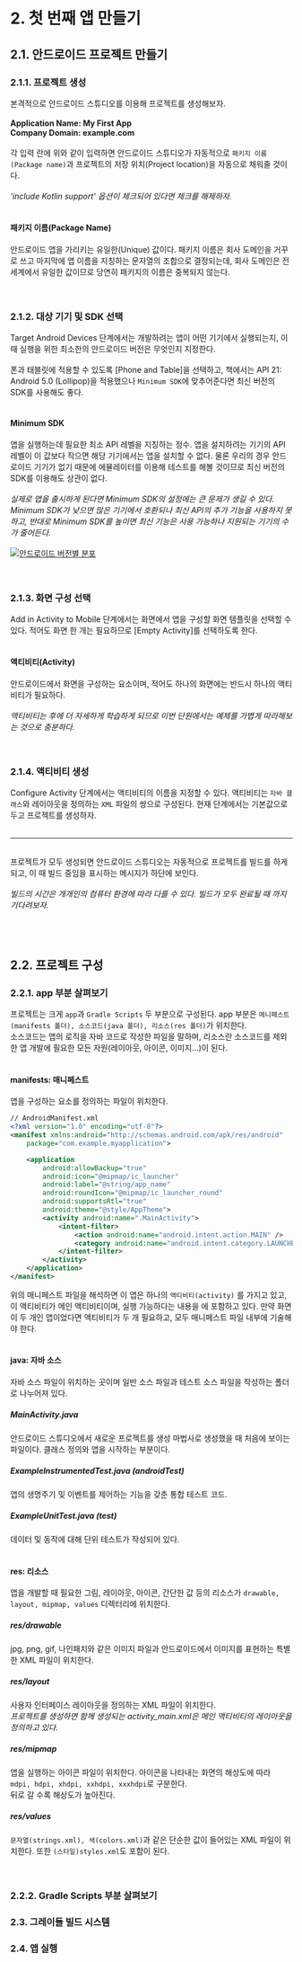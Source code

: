 <h1>2. 첫 번째 앱 만들기</h1>
  <h2>2.1. 안드로이드 프로젝트 만들기</h2>
    <h3>2.1.1. 프로젝트 생성</h3>
    본격적으로 안드로이드 스튜디오를 이용해 프로젝트를 생성해보자.<br>
    <br>
    <b>Application Name: My First App</b><br>
    <b>Company Domain: example.com</b><br>
    <br>
    각 입력 란에 위와 같이 입력하면 안드로이드 스튜디오가 자동적으로 <code>패키지 이름(Package name)</code>과
    프로젝트의 저장 위치(Project location)을 자동으로 채워줄 것이다.<br>
    <br>
    <i>'include Kotlin support' 옵션이 체크되어 있다면 체크를 해제하자.</i><br>
    <br>
    <h4>패키지 이름(Package Name)</h4>
    안드로이드 앱을 가리키는 유일한(Unique) 값이다. 패키지 이름은 회사 도메인을 거꾸로 쓰고 마지막에 앱 이름을 지칭하는 문자열의 조합으로
    결정되는데, 회사 도메인은 전 세계에서 유일한 값이므로 당연히 패키지의 이름은 중복되지 않는다.<br>
    <br>
    <br>
    <h3>2.1.2. 대상 기기 및 SDK 선택</h3>
    Target Android Devices 단계에서는 개발하려는 앱이 어떤 기기에서 실행되는지, 이때 실행을 위한 최소한의 안드로이드 버전은 무엇인지 지정한다.<br><br>
    폰과 태블릿에 적용할 수 있도록 [Phone and Table]을 선택하고, 책에서는 API 21: Android 5.0 (Lollipop)을 적용했으나
    <code>Minimum SDK</code>에 맞추어준다면 최신 버전의 SDK를 사용해도 좋다.<br>
    <br>
    <h4>Minimum SDK</h4>
    앱을 실행하는데 필요한 최소 API 레벨을 지칭하는 정수. 앱을 설치하려는 기기의 API 레벨이 이 값보다 작으면 해당 기기에서는 앱을 설치할 수 없다.
    물론 우리의 경우 안드로이드 기기가 없기 때문에 에뮬레이터를 이용해 테스트를 해볼 것이므로 최신 버전의 SDK를 이용해도 상관이 없다.<br>
    <br>
    <i>실제로 앱을 출시하게 된다면 Minimum SDK의 설정에는 큰 문제가 생길 수 있다. Minimum SDK가 낮으면 많은 기기에서 호환되나 최신 API의 추가
    기능을 사용하지 못하고, 반대로 Minimum SDK를 높이면 최신 기능은 사용 가능하나 지원되는 기기의 수가 줄어든다.</i><br>
    <br>
    <a href="https://developer.android.com/about/dashboards/?hl=ko"><img src="https://github.com/dahee8kim/Android/blob/master/mdRes/android_version_distribution.JPG" title="안드로이드 버전별 분포" alt="안드로이드 버전별 분포"></a><br>
    <br>
    <br>
    <h3>2.1.3. 화면 구성 선택</h3>
    Add in Activity to Mobile 단계에서는 화면에서 앱을 구성할 화면 템플릿을 선택할 수 있다. 적어도 화면 한 개는 필요하므로 [Empty Activity]를
    선택하도록 한다.<br>
    <br>
    <h4>액티비티(Activity)</h4>
    안드로이드에서 화면을 구성하는 요소이며, 적어도 하나의 화면에는 반드시 하나의 액티비티가 필요하다.<br>
    <br>
    <i>액티비티는 후에 더 자세하게 학습하게 되므로 이번 단원에서는 예제를 가볍게 따라해보는 것으로 충분하다.</i><br>
    <br>
    <br>
    <h3>2.1.4. 액티비티 생성</h3>
    Configure Activity 단계에서는 액티비티의 이름을 지정할 수 있다. 액티비티는 <code>자바 클래스</code>와 레이아웃을 정의하는
    <code>XML</code> 파일의 쌍으로 구성된다. 현재 단계에서는 기본값으로 두고 프로젝트를 생성하자.<br>
<br>
<hr/>
<br>
    프로젝트가 모두 생성되면 안드로이드 스튜디오는 자동적으로 프로젝트를 빌드를 하게되고, 이 때 빌드 중임을 표시하는 메시지가 하단에 보인다.<br>
    <br>
    <i>빌드의 시간은 개개인의 컴퓨터 환경에 따라 다를 수 있다. 빌드가 모두 완료될 때 까지 기다려보자.</i><br>
    <br>
<br>
<br>
<h2>2.2. 프로젝트 구성</h2>
<h3>2.2.1. app 부분 살펴보기</h3>
프로젝트는 크게 <code>app</code>과 <code>Gradle Scripts</code> 두 부분으로 구성된다. app 부분은 <code>메니페스트(manifests 폴더), 소스코드(java 폴더), 리소스(res 폴더)</code>가 위치한다.<br>
소스코드는 앱의 로직을 자바 코드로 작성한 파일을 말하며, 리소스란 소스코드를 제외한 앱 개발에 필요한 모든 자원(레이아웃, 아이콘, 이미지...)이 된다.<br>
<br>
<h4>manifests: 매니페스트</h4>
앱을 구성하는 요소를 정의하는 파일이 위치한다.<br>

```xml
// AndroidManifest.xml
<?xml version="1.0" encoding="utf-8"?>
<manifest xmlns:android="http://schemas.android.com/apk/res/android"
    package="com.example.myapplication">

    <application
        android:allowBackup="true"
        android:icon="@mipmap/ic_launcher"
        android:label="@string/app_name"
        android:roundIcon="@mipmap/ic_launcher_round"
        android:supportsRtl="true"
        android:theme="@style/AppTheme">
        <activity android:name=".MainActivity">
            <intent-filter>
                <action android:name="android.intent.action.MAIN" />
                <category android:name="android.intent.category.LAUNCHER" />
            </intent-filter>
        </activity>
    </application>
</manifest>
```

위의 매니페스트 파일을 해석하면 이 앱은 하나의 <code>액티비티(activity)</code> 를 가지고 있고, 이 액티비티가 메인 액티비티이며, 실행 가능하다는 내용을 <code><intent-filter></code>에 포함하고 있다. 만약 화면이 두 개인 앱이었다면 액티비티가 두 개 필요하고, 모두 매니페스트 파일 내부에 기술해야 한다.<br>
<br>
<h4>java: 자바 소스</h4>
자바 소스 파일이 위치하는 곳이며 일반 소스 파일과 테스트 소스 파일을 작성하는 폴더로 나누어져 있다.<br>
<h5>MainActivity.java</h5>
안드로이드 스튜디오에서 새로운 프로젝트를 생성 마법사로 생성했을 때 처음에 보이는 파일이다. 클래스 정의와 앱을 시작하는 부분이다.<br>
<h5>ExampleInstrumentedTest.java (androidTest)</h5>
앱의 생명주기 및 이벤트를 제어하는 기능을 갖춘 통합 테스트 코드.<br>
<h5>ExampleUnitTest.java (test)</h5>
데이터 및 동작에 대해 단위 테스트가 작성되어 있다.<br>
<br>
<h4>res: 리소스</h4>
앱을 개발할 때 필요한 그림, 레이아웃, 아이콘, 간단한 값 등의 리소스가 <code>drawable, layout, mipmap, values</code> 디렉터리에 위치한다.<br>
<h5>res/drawable</h5>
jpg, png, gif, 나인패치와 같은 이미지 파일과 안드로이드에서 이미지를 표현하는 특별한 XML 파일이 위치한다. <br>
<h5>res/layout</h5>
사용자 인터페이스 레이아웃을 정의하는 XML 파일이 위치한다.<br>
<i>프로젝트를 생성하면 함께 생성되는 activity_main.xml은 메인 액티비티의 레이아웃을 정의하고 있다.</i><br>
<h5>res/mipmap</h5>
앱을 실행하는 아이콘 파일이 위치한다. 아이콘을 나타내는 화면의 해상도에 따라 <code>mdpi, hdpi, xhdpi, xxhdpi, xxxhdpi</code>로 구분한다.<br>
뒤로 갈 수록 해상도가 높아진다.<br>
<h5>res/values</h5>
<code>문자열(strings.xml), 색(colors.xml)</code>과 같은 단순한 값이 들어있는 XML 파일이 위치한다. 또한 <code>(스타일)styles.xml</code>도 포함이 된다.<br>
<br>
<br>
<h3>2.2.2. Gradle Scripts 부분 살펴보기</h3>
<h3>2.3. 그레이들 빌드 시스템</h3>
<h3>2.4. 앱 실행</h3>
